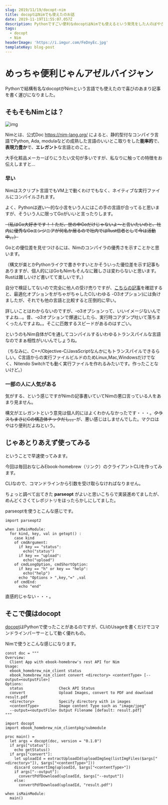 ```yaml
---
slug: 2019/11/19/docopt-nim
title: docoptはNimでも使えたのお話
date: 2019-11-19T11:55:07.057Z
description: Pythonですごい便利なdocoptはNimでも使えるという発見をした人のぼやき。
tags:
  - docopt
  - Nim
headerImage: 'https://i.imgur.com/FeDnyEc.jpg'
templateKey: blog-post
---
```

# めっちゃ便利じゃんアゼルバイジャン

Pythonで結構有名なdocoptがNimという言語でも使えたので喜びのあまり記事を書く運びになりました。

## そもそもNimとは？

![img](https://i.imgur.com/kYsjLcW.png)

Nimとは、公式Doc https://nim-lang.org/  によると、静的型付なコンパイラ言語でPython, Ada, modulaなどの成熟した言語のいいとこ取りをした**能率的**で、**表現力豊か**で、**エレガント**な言語とのこと。

大手化粧品メーカーばりにうたい文句が多いですが、私なりに触っての特徴をお伝えしますと…

### 早い

Nimはスクリプト言語でもVM上で動くわけでもなく、ネイティブな実行ファイルにコンパイルされます。

よく、Pythonは遅い～的な小言をいう人にはこの手の言語が合ってると思いますが、そういう人に限ってGoがいいと言ったりします。

~~（私はGo大好きです！！ただ、世の中Goだけじゃないよ～と言いたいのと、社内に優秀なGoエンジニアが何名か居るので社内ではRust信者として今は活動中。。）~~

Goとの優位差を見せつけるには、Nimのコンパイラの優秀さを示すことかと思います。

（構文が楽とかPythonライクで書きやすいとかそういった優位差を示す記事もありますが、個人的にはGoもNimもそんなに難しさは変わらないと思います。Rustは難しいけど書いてて楽しいです。）

自分で検証してないので完全に他人の受け売りですが、[こちらの記事](http://h-miyako.hatenablog.com/entry/2015/01/23/060000)を確認すると、最適化オプションをがちゃがちゃしたC(いわゆる -O3オプション)には負けましたが、それでも他の言語と比較すると圧倒的に早い。

詳しいことはわからないのですが、-o3オプションって、いいイメージないんですよね…。昔、-o3オプションで爆速にしたら、実行時コアダンプ吐いて落ちまくったんですよね。。そこに匹敵するスピードがあるのはすごい。

というのもNim自体がCを通してコンパイルするいわゆるトランスパイルな言語なのでまぁ相性がいいんでしょうね。

（ちなみに、C++/Objective-C/JavaScriptなんかにもトランスパイルできるらしい。C言語からの実行ファイルビルドのためLinux,Mac,Windowsだけでなく、Nitendo Switchでも動く実行ファイルを作れるみたいです。作ったことないけど。）

### 一部の人に人気がある

気がする、という感じですがNimの記事書いていてNimの悪口言っている人をあまり見ません。

構文がエレガントという意見は個人的にはよくわかんなかったです・・・。~~クラスもまさにCの構造体チックだし。。~~が、悪い感じはしませんでした。マクロはやはり便利だよねという。

## じゃあとりあえず使ってみる

ということで早速使ってみます。

今回は毎回おなじみEbook-homebrew（リンク）のクライアントCLIを作ってみます。

CLIなので、コマンドラインから引数を受け取らなければなりません。

ちょっと調べて出てきた **parseopt** がよいと思いこちらで実装進めてましたが、めんどくさくてレポジトリをほったらかしにしてました。

parseoptを使うとこんな感じです。

```
import parseopt2

when isMainModule:
  for kind, key, val in getopt() :
    case kind
    of cmdArgument:
      if key == "status":
        echo("status")
      if key == "upload":
        echo("upload")
    of cmdLongOption, cmdShortOption:
      if key == "h" or key == "help":
        echo("help")
      echo "Options > ",key,"=" ,val
    of cmdEnd:
      echo "end"
```

直感的じゃない・・・。

## そこで僕はdocopt

[docopt](http://docopt.org/)はPythonで使ったことがあるのですが、CLIのUsageを書くだけでコマンドラインパーサーとして動く優れもの。

Nimで使うとこんな感じになります。

```
const doc = """
Overview:
  Client App with ebook-homebrew's rest API for Nim
Usage:
  ebook_homebrew_nim_client status
  ebook_homebrew_nim_client convert <directory> <contentType> [--output=<outputFile>]
Options:
  status                Check API Status
  convert               Upload Images, convert to PDF and download result.pdf
  <directory>           Specify directory with in images
  <contentType>         Image content Type such as "image/jpeg"
  --output=<outputFile> Output Filename [default: result.pdf]
"""

import docopt
import ebook_homebrew_nim_clientpkg/submodule

proc main() =
  let args = docopt(doc, version = "0.1.0")
  if args["status"]:
    echo getStatus()
  if args["convert"]:
    let uploadId = extractUploadId(uploadImgSeq(listImgFiles($args["<directory>"]), $args["<contentType>"]))
    discard convertImg(uploadId, $args["<contentType>"])
    if args["--output"]:
      convertPdfDownload(uploadId, $args["--output"])
    else:
      convertPdfDownload(uploadId, "result.pdf")

when isMainModule:
  main()
```
